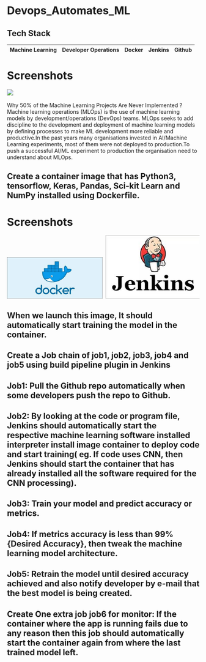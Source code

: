 # Devops_Automates_ML

## Tech Stack 

Machine Learning | Developer Operations | Docker | Jenkins | Github |
 | :---: | :---: | :---: | :---: | :---: | 


# Screenshots
<pre>
<img src="001.jpg" width="300">
</pre>

Why 50% of the Machine Learning Projects Are Never Implemented ?
Machine learning operations (MLOps) is the use of machine learning models by development/operations (DevOps) teams. MLOps seeks to add discipline to the development and deployment of machine learning models by defining processes to make ML development more reliable and productive.In the past years many organisations invested in AI/Machine Learning experiments, most of them were not deployed to production.To push a successful AI/ML experiment to production the organisation need to understand about MLOps.
## Create a container image that has Python3, tensorflow, Keras, Pandas, Sci-kit Learn and NumPy installed using Dockerfile.

# Screenshots
<pre>
<img src="002.jpg" width="250"> <img src="003.jpg" width="250"> <img src="004.jpg" width="250"> <img src="005.jpg" width="250">
</pre>

## When we launch this image, It should automatically start training the model in the container.

## Create a Job chain of job1, job2, job3, job4 and job5 using build pipeline plugin in Jenkins

## Job1: Pull the Github repo automatically when some developers push the repo to Github.

## Job2: By looking at the code or program file, Jenkins should automatically start the respective machine learning software installed interpreter install image container to deploy code and start training( eg. If code uses CNN, then Jenkins should start the container that has already installed all the software required for the CNN processing).

## Job3: Train your model and predict accuracy or metrics.

## Job4: If metrics accuracy is less than 99%{Desired Accuracy}, then tweak the machine learning model architecture.

## Job5: Retrain the model until desired accuracy achieved and also notify developer by e-mail that the best model is being created.

## Create One extra job job6 for monitor: If the container where the app is running fails due to any reason then this job should automatically start the container again from where the last trained model left.

